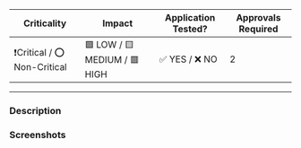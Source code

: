 | Criticality                    | Impact                       | Application Tested? | Approvals Required |
| ------------------------------ | ---------------------------- | ------------------- | ------------------ |
| ❗️Critical / ⭕️ Non-Critical | 🟩 LOW / 🟨 MEDIUM / 🟥 HIGH | ✅ YES / ❌ NO      | 2                  |

---

### Description

### Screenshots
